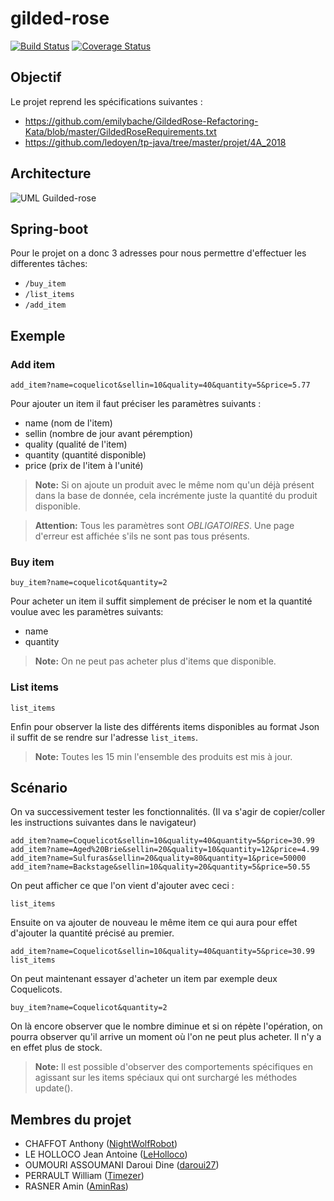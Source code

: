 # gilded-rose
[![Build Status](https://travis-ci.org/NightWolfRobot/gilded-rose.svg?branch=master)](https://travis-ci.org/NightWolfRobot/gilded-rose)
[![Coverage Status](https://coveralls.io/repos/github/NightWolfRobot/gilded-rose/badge.svg?branch=master)](https://coveralls.io/github/NightWolfRobot/gilded-rose?branch=master)

## Objectif
Le projet reprend les spécifications suivantes :
- https://github.com/emilybache/GildedRose-Refactoring-Kata/blob/master/GildedRoseRequirements.txt
- https://github.com/ledoyen/tp-java/tree/master/projet/4A_2018

## Architecture
![UML Guilded-rose](https://i.imgur.com/a6U9QJ9.png)

## Spring-boot
Pour le projet on a donc 3 adresses pour nous permettre d'effectuer les differentes tâches:
* `/buy_item`
* `/list_items`
* `/add_item`

## Exemple
### Add item
```
add_item?name=coquelicot&sellin=10&quality=40&quantity=5&price=5.77
```

Pour ajouter un item il faut préciser les paramètres suivants :
- name (nom de l'item)
- sellin (nombre de jour avant péremption)
- quality (qualité de l'item)
- quantity (quantité disponible)
- price (prix de l'item à l'unité)

> **Note:** Si on ajoute un produit avec le même nom qu'un déjà présent dans la base de donnée, cela incrémente juste la quantité du produit disponible.

> **Attention:** Tous les paramètres sont *OBLIGATOIRES*. Une page d'erreur est affichée s'ils ne sont pas tous présents.

### Buy item
```
buy_item?name=coquelicot&quantity=2
```

Pour acheter un item il suffit simplement de préciser le nom et la quantité voulue avec les paramètres suivants:
- name
- quantity
> **Note:** On ne peut pas acheter plus d'items que disponible.

### List items
```
list_items
```

Enfin pour observer la liste des différents items disponibles au format Json il suffit de se rendre sur l'adresse `list_items`.
> **Note:** Toutes les 15 min l'ensemble des produits est mis à jour.

## Scénario
On va successivement tester les fonctionnalités. (Il va s'agir de copier/coller les instructions suivantes dans le navigateur)
```
add_item?name=Coquelicot&sellin=10&quality=40&quantity=5&price=30.99
add_item?name=Aged%20Brie&sellin=20&quality=10&quantity=12&price=4.99
add_item?name=Sulfuras&sellin=20&quality=80&quantity=1&price=50000
add_item?name=Backstage&sellin=10&quality=20&quantity=5&price=50.55
```

On peut afficher ce que l'on vient d'ajouter avec ceci :
```
list_items
```

Ensuite on va ajouter de nouveau le même item ce qui aura pour effet d'ajouter la quantité précisé au premier.
```
add_item?name=Coquelicot&sellin=10&quality=40&quantity=5&price=30.99
list_items
```

On peut maintenant essayer d'acheter un item par exemple deux Coquelicots.
```
buy_item?name=Coquelicot&quantity=2
```

On là encore observer que le nombre diminue et si on répète l'opération, on pourra observer qu'il arrive un moment où l'on ne peut plus acheter. Il n'y a en effet plus de stock.
> **Note:** Il est possible d'observer des comportements spécifiques en agissant sur les items spéciaux qui ont surchargé les méthodes update().

## Membres du projet
* CHAFFOT Anthony ([NightWolfRobot](https://github.com/NightWolfRobot "NightWolfRobot"))
* LE HOLLOCO Jean Antoine ([LeHolloco](https://github.com/LeHolloco "LeHolloco"))
* OUMOURI ASSOUMANI Daroui Dine ([daroui27](https://github.com/daroui27 "daroui27"))
* PERRAULT William ([Timezer](https://github.com/Timezer "Timezer"))
* RASNER Amin ([AminRas](https://github.com/AminRas "AminRas"))
